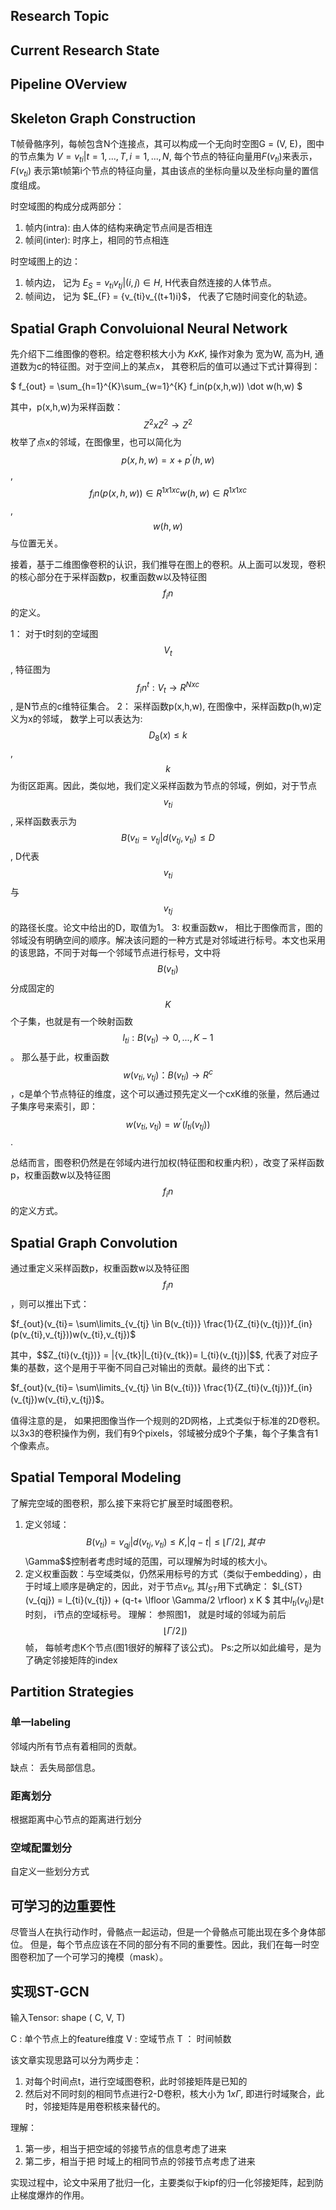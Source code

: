 ## Research Topic

## Current Research State

## Pipeline OVerview

## Skeleton Graph Construction 

T帧骨骼序列，每帧包含N个连接点，其可以构成一个无向时空图G = (V, E)，图中的节点集为 $V={v_{ti}|t=1,...,T, i=1,...,N}$, 每个节点的特征向量用$F(v_{ti})$来表示，$F(v_{ti})$ 表示第t帧第i个节点的特征向量，其由该点的坐标向量以及坐标向量的置信度组成。

时空域图的构成分成两部分：
1. 帧内(intra): 由人体的结构来确定节点间是否相连
2. 帧间(inter): 时序上，相同的节点相连

时空域图上的边：
1. 帧内边， 记为 $E_{S} = {v_{ti}v_{tj}|(i,j) \in H}$, H代表自然连接的人体节点。
2. 帧间边， 记为 $E_{F} = {v_{ti}v_{(t+1)i}$， 代表了它随时间变化的轨迹。

## Spatial Graph Convoluional Neural Network

先介绍下二维图像的卷积。给定卷积核大小为 $K x K$, 操作对象为 宽为W, 高为H, 通道数为c的特征图。对于空间上的某点x， 其卷积后的值可以通过下式计算得到：

$ f_{out} = \sum_{h=1}^{K}\sum_{w=1}^{K} f_in(p(x,h,w)) \dot w(h,w) $

其中，p(x,h,w)为采样函数：$$Z^{2} x Z^{2} \rightarrow Z^{2} $$ 枚举了点x的邻域，在图像里，也可以简化为$$p(x,h,w)= x + p^{'}(h,w) $$, $$f_in(p(x,h,w)) \in R^{1x1xc} w(h,w) \in R^{1x1xc} $$,  $$w(h,w)$$与位置无关。

接着，基于二维图像卷积的认识，我们推导在图上的卷积。从上面可以发现，卷积的核心部分在于采样函数p，权重函数w以及特征图$$f_in$$的定义。

1： 对于t时刻的空域图$$V_{t}$$, 特征图为$$f_in^{t}: V_{t} \rightarrow R^{Nxc}$$, 是N节点的c维特征集合。
2： 采样函数p(x,h,w), 在图像中，采样函数p(h,w)定义为x的邻域， 数学上可以表达为: $$D_{8}(x) \leq k $$, $$ k $$为街区距离。因此，类似地，我们定义采样函数为节点的邻域，例如，对于节点$$v_{ti}$$, 采样函数表示为$$B(v_{ti} = {v_{tj}|d(v_{tj}, v_{ti}) \leq D}$$, D代表$$v_{ti}$$与$$v_{tj}$$的路径长度。论文中给出的D，取值为1。
3: 权重函数w， 相比于图像而言，图的邻域没有明确空间的顺序。解决该问题的一种方式是对邻域进行标号。本文也采用的该思路，不同于对每一个邻域节点进行标号，文中将$$B(v_{ti})$$分成固定的$$K$$个子集，也就是有一个映射函数 $$l_{ti}: B(v_{ti}) \rightarrow {0,...,K-1} $$。 那么基于此，权重函数$$w(v_{ti},v_{tj})：B(v_{ti}) \rightarrow R^{c} $$，c是单个节点特征的维度，这个可以通过预先定义一个cxK维的张量，然后通过子集序号来索引，即：
$$w(v_{ti},v_{tj})=w^{'}(l_{ti}(v_{tj}))$$.

总结而言，图卷积仍然是在邻域内进行加权(特征图和权重内积），改变了采样函数p，权重函数w以及特征图$$f_in$$的定义方式。

## Spatial Graph Convolution 

通过重定义采样函数p，权重函数w以及特征图$$f_in$$，则可以推出下式：

$f_{out}(v_{ti}= \sum\limits_{v_{tj} \in B(v_{ti})} \frac{1}{Z_{ti}(v_{tj})}f_{in}(p(v_{ti},v_{tj}))w(v_{ti},v_{tj})$

其中，$$Z_{ti}(v_{tj})} = |{v_{tk}|l_{ti}(v_{tk})= l_{ti}(v_{tj})|$$, 代表了对应子集的基数，这个是用于平衡不同自己对输出的贡献。最终的出下式：

$f_{out}(v_{ti}= \sum\limits_{v_{tj} \in B(v_{ti})} \frac{1}{Z_{ti}(v_{tj})}f_{in}(v_{tj})w(v_{ti},v_{tj})$。

值得注意的是， 如果把图像当作一个规则的2D网格，上式类似于标准的2D卷积。以3x3的卷积操作为例，我们有9个pixels，邻域被分成9个子集，每个子集含有1个像素点。

## Spatial Temporal Modeling 

了解完空域的图卷积，那么接下来将它扩展至时域图卷积。

1. 定义邻域： $$ B(v_{ti}) = {v_{qj}|d(v_{tj},v_{ti}) \leq K, |q-t| \leq \lfloor \Gamma/2 \rfloor}, 其中$$\Gamma$$控制者考虑时域的范围，可以理解为时域的核大小。
2. 定义权重函数：与空域类似，仍然采用标号的方式（类似于embedding），由于时域上顺序是确定的，因此，对于节点$v_{ti}$, 其$l_{ST}$用下式确定：
$l_{ST}(v_{qj}) = l_{ti}(v_{tj}) + (q-t+ \lfloor \Gamma/2 \rfloor) x K $
其中$l_{ti}(v_{tj})$是t时刻， i节点的空域标号。
理解： 参照图1， 就是时域的邻域为前后 $$\lfloor \Gamma/2 \rfloor)$$ 帧， 每帧考虑K个节点(图1很好的解释了该公式)。
Ps:之所以如此编号，是为了确定邻接矩阵的index

## Partition Strategies 

### 单一labeling

邻域内所有节点有着相同的贡献。

缺点： 丢失局部信息。

### 距离划分

根据距离中心节点的距离进行划分

### 空域配置划分

自定义一些划分方式

## 可学习的边重要性

尽管当人在执行动作时，骨骼点一起运动，但是一个骨骼点可能出现在多个身体部位。 但是，每个节点应该在不同的部分有不同的重要性。因此，我们在每一时空图卷积加了一个可学习的掩模（mask）。

## 实现ST-GCN

输入Tensor: shape ( C, V, T)

C : 单个节点上的feature维度
V :  空域节点 
T ： 时间帧数

该文章实现思路可以分为两步走：
1. 对每个时间点t，进行空域图卷积，此时邻接矩阵是已知的
2. 然后对不同时刻的相同节点进行2-D卷积，核大小为 $1x \Gamma$, 即进行时域聚合，此时，邻接矩阵是用卷积核来替代的。

理解： 
1. 第一步，相当于把空域的邻接节点的信息考虑了进来
2. 第二步，相当于把 时域上的相同节点的邻接节点考虑了进来

实现过程中，论文中采用了批归一化，主要类似于kipf的归一化邻接矩阵，起到防止梯度爆炸的作用。




